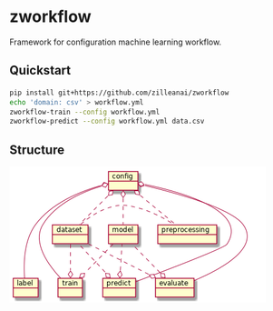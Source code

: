 # zworkflow

Framework for configuration machine learning workflow.

## Quickstart

```bash
pip install git+https://github.com/zilleanai/zworkflow
echo 'domain: csv' > workflow.yml
zworkflow-train --config workflow.yml 
zworkflow-predict --config workflow.yml data.csv
```

## Structure

![workflow](docs/workflow.png)